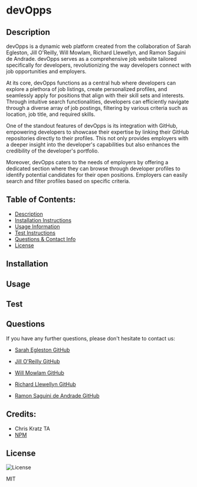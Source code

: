 # devOpps

 

  ## Description 
  
 devOpps is a dynamic web platform created from the collaboration of Sarah Egleston, Jill O'Reilly, Will Mowlam, Richard Llewellyn, and Ramon Saguini de Andrade. devOpps serves as a comprehensive job website tailored specifically for developers, revolutionizing the way developers connect with job opportunities and employers.

 At its core, devOpps functions as a central hub where developers can explore a plethora of job listings, create personalized profiles, and seamlessly apply for positions that align with their skill sets and interests. Through intuitive search functionalities, developers can efficiently navigate through a diverse array of job postings, filtering by various criteria such as location, job title, and required skills.

 One of the standout features of devOpps is its integration with GitHub, empowering developers to showcase their expertise by linking their GitHub repositories directly to their profiles. This not only provides employers with a deeper insight into the developer's capabilities but also enhances the credibility of the developer's portfolio.

  Moreover, devOpps caters to the needs of employers by offering a dedicated section where they can browse through developer profiles to identify potential candidates for their open positions. Employers can easily search and filter profiles based on specific criteria.

  ## Table of Contents: 
  - [Description](#Description)
  - [Installation Instructions](#Installation)
  - [Usage Information](#Usage) 
  - [Test Instructions](#Test) 
  - [Questions & Contact Info](#Questions)
  - [License](#License)

  ## Installation
  



  ## Usage
  


  ## Test
  


  ## Questions 

  If you have any further questions, please don't hesitate to contact us:
  
  - [Sarah Egleston GitHub](https://www.github.com/segleston)

  - [Jill O'Reilly GitHub](https://www.github.com/jilloreilly) 

  - [Will Mowlam GitHub](https://www.github.com/willmowlam)

  - [Richard Llewellyn GitHub](https://www.github.com/RichLlew182)

  - [Ramon Saguini de Andrade GitHub](https://www.github.com/ramonsaguini)



  ## Credits:

  - Chris Kratz TA
  - [NPM](https://www.npmjs.com/)


  ## License

   ![License](https://img.shields.io/badge/License-MIT-blue.svg)
  
  MIT